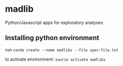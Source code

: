 # madlib
Python/Javascript apps for exploratory analyses 

## Installing python environment
run `conda create --name madlibs --file spec-file.txt`

to activate environment: `source activate madlibs`
